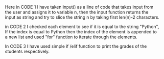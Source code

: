 Here in CODE 1 I have taken input() as a line of code that takes input from the user and assigns it to variable n, then the input function returns the input as string and try to slice the string n by taking first len(n)-2 characters.

in CODE 2 I checked each element to see if it is equal to the string "Python", If the index is equal to Python then the index of the element is appended to a new list and used "for" function to iterate through the elements.

In CODE 3 I have used simple if /elif function to print the grades of the students respectively.
